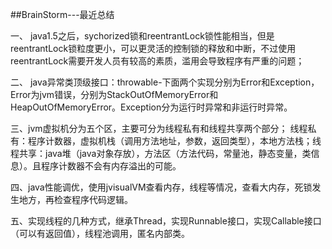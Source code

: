 ##BrainStorm---最近总结

一、 java1.5之后，sychorized锁和reentrantLock锁性能相当，但是reentrantLock锁粒度更小，可以更灵活的控制锁的释放和中断，不过使用reentrantLock需要开发人员有较高的素质，滥用会导致程序有严重的问题；  

二、 java异常类顶级接口：throwable-下面两个实现分别为Error和Exception，Error为jvm错误，分别为StackOutOfMemoryError和HeapOutOfMemoryError。Exception分为运行时异常和非运行时异常。
  
三、jvm虚拟机分为五个区，主要可分为线程私有和线程共享两个部分；
线程私有：程序计数器，虚拟机栈（调用方法地址，参数，返回类型），本地方法栈；线程共享：java堆（java对象存放），方法区（方法代码，常量池，静态变量，类信息）。且程序计数器不会有内存溢出的可能。 
 
四、java性能调优，使用jvisualVM查看内存，线程等情况，查看大内存，死锁发生地方，再检查程序代码逻辑。  

五、实现线程的几种方式，继承Thread，实现Runnable接口，实现Callable接口（可以有返回值），线程池调用，匿名内部类。  
